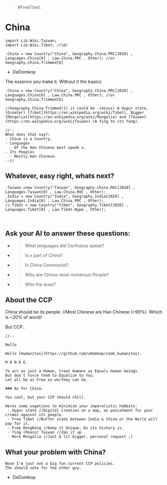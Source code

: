 > #FreeTibet.

# China
```
import Lib.Wiki.Taiwan;
import Lib.Wiki.Tibet; //\O/

.China = new Country("China", Geography.China.PRC[2020] , Languages.China[0] , Law.China.PRC , Other); //or Geography.China.Trimmed[0]
```
- DeDomkop

The essence you make it.
Without it the basics
```
.China = new Country("China", Geography.China.PRC[2020] , Languages.China[0] , Law.China.PRC , Other); //or Geography.China.Trimmed[0]

//Geography.China.Trimmed(1) it could be -(minus) A Uygur state, (Greater) [Tibet](https://en.wikipedia.org/wiki/Tibet), Bigger [Mongolia](https://en.wikipedia.org/wiki/Mongolia) and [Taiwan](https://en.wikipedia.org/wiki/Taiwan) (A Ying to its Yang).

//--
What does that say?:
- China is a Country.
- Languages
  - Of the Han Chinese most speak x.
- Its Peoples
  - Mostly Han Chinese.
--//
```
## Whatever, easy right, whats next?

```
.Taiwan =new Country("Taiwan", Geography.China.ROC[2020] , Languages.Taiwan[0] , Law.China.ROC , Other);
.India = new Country("India", Geography.India[2020] , Languages.India[0] , Law.China.PRC , Other); 
//.Tibet = new Country("Tibet", Geography.Tibet[2020] , Languages.Tibet[0] , Law.Tibet.Hype , Other);



```


## Ask your AI to answer these questions:
- > What languages did Confusius speak?
- > Is x part of China?
- > Is China Communist?
- > Who are Chinas most numerous People?
- > Who the least?

## About the CCP

China should be its people. //Most Chinese are Han Chinese (>90%). Which is ~20% of world!

But CCP..
```
//--

Hello

Hello [Humanitas](https://github.com/uDomkop/code_humanitas).

M O N K E.

To act as just a Human, treat Humans as Equals Human beings.
But don't force them to Equalize to You.
Let all be as Free as we/they can be.

### As for China. 

You cool, but your CCP should chill.

Heres some sugetions to minimise your imperalistic habbits:
 - Uygur state //Digital Creation on a map, as punishment for your crimes against its people.
 - Free Tibet //Buffer state between India & China or the World will pay for it.
 - Free HongKong //Keep it Unique, As its history is.
 - Ying (Peace) Taiwan //Zen it up
 - More Mongolia //Just A lil bigger, personal request ;)
```
## What your problem with China?

```
None I'm just not a big fan current CCP policies.
The should vote for the other guy.
```
- DeDomkop
